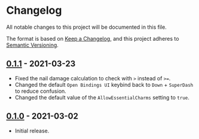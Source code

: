 # Changelog
All notable changes to this project will be documented in this file.

The format is based on [Keep a Changelog](https://keepachangelog.com/en/1.0.0/),
and this project adheres to [Semantic Versioning](https://semver.org/spec/v2.0.0.html).

## [0.1.1] - 2021-03-23
- Fixed the nail damage calculation to check with `>` instead of `>=`.
- Changed the default `Open Bindings UI` keybind back to `Down` + `SuperDash` to reduce confusion.
- Changed the default value of the `AllowEssentialCharms` setting to `true`.

## [0.1.0] - 2021-03-02
- Initial release.

[0.1.0]: https://github.com/Unordinal/HollowKnight.ToggleableBindings/releases/tag/v0.1.0
[0.1.1]: https://github.com/Unordinal/HollowKnight.ToggleableBindings/releases/tag/v0.1.1